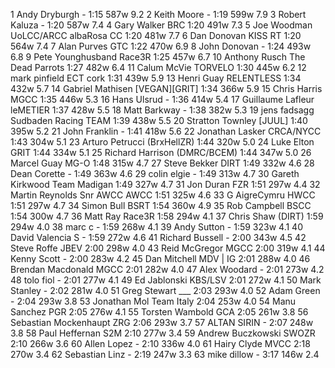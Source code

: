   1  Andy Dryburgh  -  1:15      587w    9.2
  2  Keith Moore  -  1:19      599w    7.9
  3  Robert Kaluza  -  1:20      587w    7.4
  4  Gary Walker  BRC    1:20      491w    7.3
  5  Joe Woodman UoLCC/ARCC  albaRosa CC    1:20      481w    7.7
  6  Dan Donovan  KISS RT    1:20      564w    7.4
  7  Alan Purves  GTC    1:22      470w    6.9
  8  John Donovan  -  1:24      493w    6.8
  9  Pete Younghusband  Race3R    1:25      457w    6.7
 10  Anthony Rusch  The Dead Parrots    1:27      482w    6.4
 11  Calum McVie  TORVELO    1:30      445w    6.2
 12  mark pinfield  ECT cork    1:31      439w    5.9
 13  Henri Guay  RELENTLESS    1:34      432w    5.7
 14  Gabriel Mathisen  [VEGAN][GRIT]  1:34      366w    5.9
 15  Chris Harris  MGCC    1:35      446w    5.3
 16  Hans Ulsrud  -  1:36      414w    5.4
 17  Guillaume Lafleur  leMETIER  1:37      428w    5.5
 18  Matt Barkway  -  1:38      382w    5.3
 19  jens fadsagg  Sudbaden Racing TEAM    1:39      438w    5.5
 20  Stratton Townley  [JUUL]      1:40      395w    5.2
 21  John Franklin  -  1:41      418w    5.6
 22  Jonathan Lasker  CRCA/NYCC    1:43      304w    5.1
 23  Arturo Petrucci  (BrxHellZR)      1:44      320w    5.0
 24  Luke Elton  GRIT    1:44      334w    5.1
 25  Richard Harrison  (DMRC/BCEM)      1:44      347w    5.0
 26  Marcel Guay  MG-O    1:48      315w    4.7
 27  Steve Bekker  DIRT    1:49      332w    4.6
 28  Dean Corette  -  1:49      363w    4.6
 29  colin elgie  -  1:49      313w    4.7
 30  Gareth Kirkwood  Team Madigan    1:49      327w    4.7
 31  Jon Duran  FZR    1:51      297w    4.4
 32  Martin Reynolds Snr AWCC  AWCC    1:51      325w    4.6
 33  G AigreCymru  HWCC    1:51      297w    4.7
 34  Simon Bull  BSRT    1:54      360w    4.9
 35  Rob Campbell  BSCC    1:54      300w    4.7
 36  Matt Ray  Race3R    1:58      294w    4.1
 37  Chris Shaw  (DIRT)      1:59      294w    4.0
 38  marc c  -  1:59      268w    4.1
 39  Andy Sutton  -  1:59      323w    4.1
 40  David Valencia S  -  1:59      272w    4.6
 41  Richard Bussell  -  2:00      343w    4.5
 42  Steve Roffe  JBEV    2:00      298w    4.0
 43  Reid McGregor  MGCC    2:00      319w    4.1
 44  Kenny Scott  -  2:00      283w    4.2
 45  Dan Mitchell  MDV | IG    2:01      288w    4.0
 46  Brendan Macdonald  MGCC    2:01      282w    4.0
 47  Alex Woodard  -  2:01      273w    4.2
 48  tolo fiol  -  2:01      277w    4.1
 49  Ed Jablonski  KBS/LSV    2:01      272w    4.1
 50  Mark Stanley  -  2:02      281w    4.0
 51  Greg Stewart  ___    2:03      293w    4.0
 52  Adam Green  -  2:04      293w    3.8
 53  Jonathan Mol  Team Italy    2:04      253w    4.0
 54  Manu Sanchez  PGR    2:05      276w    4.1
 55  Torsten Wambold  GCA    2:05      261w    3.8
 56  Sebastian Mockenhaupt  ZRG    2:06      293w    3.7
 57  ALTAN SIRIN  -  2:07      248w    3.8
 58  Paul Heffernan  S2M    2:10      277w    3.4
 59  Andrew Buczkowski  SWOZR    2:10      266w    3.6
 60  Allen Lopez  -  2:10      336w    4.0
 61  Hairy Clyde  MVCC    2:18      270w    3.4
 62  Sebastian Linz  -  2:19      247w    3.3
 63  mike dillow  -  3:17      146w    2.4
